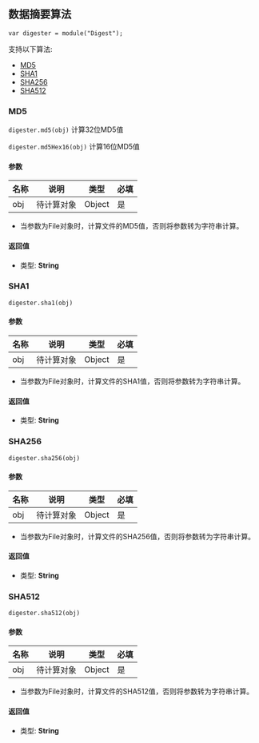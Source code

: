 ## 数据摘要算法
`var digester = module("Digest");`

支持以下算法:
- [MD5](#md5)
- [SHA1](#sha1)
- [SHA256](#sha256)
- [SHA512](#sha512)

### MD5
`digester.md5(obj)` 计算32位MD5值

`digester.md5Hex16(obj)` 计算16位MD5值

#### 参数

| 名称  | 说明    | 类型     | 必填  |
|-----|-------|--------|-----|
| obj | 待计算对象 | Object | 是   |
- 当参数为File对象时，计算文件的MD5值，否则将参数转为字符串计算。

#### 返回值
- 类型: **String**

### SHA1
`digester.sha1(obj)`

#### 参数

| 名称  | 说明    | 类型     | 必填  |
|-----|-------|--------|-----|
| obj | 待计算对象 | Object | 是   |
- 当参数为File对象时，计算文件的SHA1值，否则将参数转为字符串计算。

#### 返回值
- 类型: **String**

### SHA256
`digester.sha256(obj)`

#### 参数

| 名称  | 说明    | 类型     | 必填  |
|-----|-------|--------|-----|
| obj | 待计算对象 | Object | 是   |
- 当参数为File对象时，计算文件的SHA256值，否则将参数转为字符串计算。

#### 返回值
- 类型: **String**

### SHA512
`digester.sha512(obj)`

#### 参数

| 名称  | 说明    | 类型     | 必填  |
|-----|-------|--------|-----|
| obj | 待计算对象 | Object | 是   |
- 当参数为File对象时，计算文件的SHA512值，否则将参数转为字符串计算。

#### 返回值
- 类型: **String**